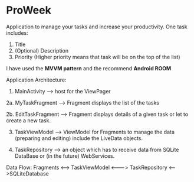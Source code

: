# ProWeek

Application to manage your tasks and increase your productivity. 
One task includes: 
1. Title 
2. (Optional) Description 
3. Priority (Higher priority means that task will be on the top of the list) 

I have used the **MVVM pattern** and the recommend **Android ROOM**

Application Architecture:
1. MainActivity --> host for the ViewPager 

2a. MyTaskFragment --> Fragment displays the list of the tasks

2b. EditTaskFragment --> Fragment displays details of a given task or let to create a new task.

3. TaskViewModel --> ViewModel for Fragments to manage the data (preparing and editing) include the LiveData objects. 

4. TaskRepository --> an object which has to receive data from SQLite DataBase or (in the future) WebServices. 


Data Flow:
Fragments <--> TaskViewModel <---> TaskRepository <-->SQLiteDatabase
